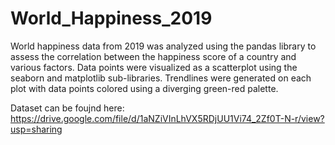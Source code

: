# World_Happiness_2019

World happiness data from 2019 was analyzed using the pandas library to assess the correlation between the happiness score of a country and various factors. Data points were visualized as a scatterplot using the seaborn and matplotlib sub-libraries. Trendlines were generated on each plot with data points colored using a diverging green-red palette.

Dataset can be foujnd here: https://drive.google.com/file/d/1aNZiVInLhVX5RDjUU1Vi74_2Zf0T-N-r/view?usp=sharing
